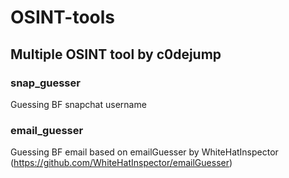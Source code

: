 # OSINT-tools

## Multiple OSINT tool by c0dejump

### snap_guesser

Guessing BF snapchat username


### email_guesser

Guessing BF email based on emailGuesser by WhiteHatInspector (https://github.com/WhiteHatInspector/emailGuesser)

